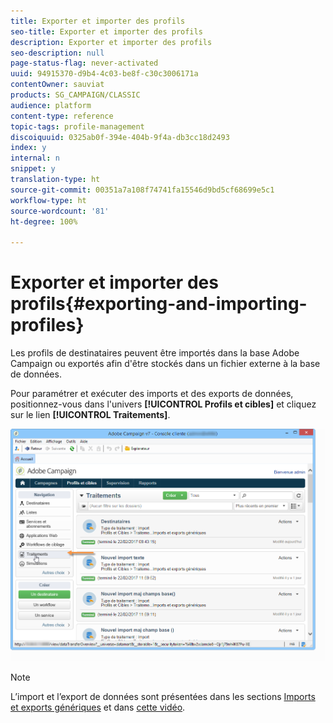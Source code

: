 ```yaml
---
title: Exporter et importer des profils
seo-title: Exporter et importer des profils
description: Exporter et importer des profils
seo-description: null
page-status-flag: never-activated
uuid: 94915370-d9b4-4c03-be8f-c30c3006171a
contentOwner: sauviat
products: SG_CAMPAIGN/CLASSIC
audience: platform
content-type: reference
topic-tags: profile-management
discoiquuid: 0325ab0f-394e-404b-9f4a-db3cc18d2493
index: y
internal: n
snippet: y
translation-type: ht
source-git-commit: 00351a7a108f74741fa15546d9bd5cf68699e5c1
workflow-type: ht
source-wordcount: '81'
ht-degree: 100%

---
```



# Exporter et importer des profils{#exporting-and-importing-profiles}

Les profils de destinataires peuvent être importés dans la base Adobe Campaign ou exportés afin d&#39;être stockés dans un fichier externe à la base de données.

Pour paramétrer et exécuter des imports et des exports de données, positionnez-vous dans l&#39;univers **[!UICONTROL Profils et cibles]** et cliquez sur le lien **[!UICONTROL Traitements]**.

![](assets/s_ncs_user_interface_import_link.png)

>[!NOTE]
>
>L’import et l’export de données sont présentées dans les sections [Imports et exports génériques](../../platform/using/generic-imports-and-exports.md) et dans [cette vidéo](https://docs.adobe.com/content/help/en/campaign-learn/campaign-classic-tutorials/getting-started/importing-profiles.html).

